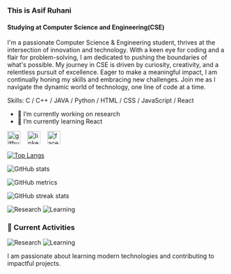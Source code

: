 ### This is Asif Ruhani
#### Studying at Computer Science and Engineering(CSE)


I'm a passionate Computer Science & Engineering student, thrives at the intersection of innovation and technology. With a keen eye for coding and a flair for problem-solving, I am dedicated to pushing the boundaries of what's possible. My journey in CSE is driven by curiosity, creativity, and a relentless pursuit of excellence. Eager to make a meaningful impact, I am continually honing my skills and embracing new challenges. Join me as I navigate the dynamic world of technology, one line of code at a time.

Skills: C / C++ / JAVA / Python / HTML / CSS / JavaScript / React

- 🔭 I’m currently working on research 
- 🌱 I’m currently learning React


[<img src='https://cdn.jsdelivr.net/npm/simple-icons@3.0.1/icons/github.svg' alt='github' style='height:30px;width:30px;'>](https://github.com/Asif-Ruhani)
&nbsp;&nbsp;
[<img src='https://cdn.jsdelivr.net/npm/simple-icons@3.0.1/icons/linkedin.svg' alt='linkedin' style='height:30px;width:30px;'>](https://www.linkedin.com/in/asif-ruhani-b53884251/)
&nbsp;&nbsp;
[<img src='https://cdn.jsdelivr.net/npm/simple-icons@3.0.1/icons/facebook.svg' alt='facebook' style='height:30px;width:30px;'>](https://www.facebook.com/asif.ruhani.58)
&nbsp;&nbsp;
 

[![Top Langs](https://github-readme-stats.vercel.app/api/top-langs/?username=Asif-Ruhani)](https://github.com/anuraghazra/github-readme-stats)

![GitHub stats](https://github-readme-stats.vercel.app/api?username=Asif-Ruhani&show_icons=true)  

![GitHub metrics](https://metrics.lecoq.io/Asif-Ruhani)  

![GitHub streak stats](https://streak-stats.demolab.com/?user=Asif-Ruhani)  


![Research](https://img.shields.io/badge/Research-Ongoing-orange)
![Learning](https://img.shields.io/badge/Learning-React-blue)





### 📝 Current Activities

![Research](https://img.shields.io/badge/Research-Project-orange)
![Learning](https://img.shields.io/badge/Learning-React-blue)

I am passionate about learning modern technologies and contributing to impactful projects.





